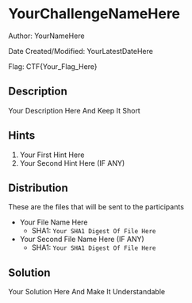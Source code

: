 # YourChallengeNameHere

Author: YourNameHere

Date Created/Modified: YourLatestDateHere

Flag: CTF{Your_Flag_Here}

## Description

Your Description Here And Keep It Short

## Hints

1. Your First Hint Here
2. Your Second Hint Here (IF ANY)

## Distribution

These are the files that will be sent to the participants
- Your File Name Here
    - SHA1: `Your SHA1 Digest Of File Here`
- Your Second File Name Here (IF ANY)
    - SHA1: `Your SHA1 Digest Of File Here`

## Solution

Your Solution Here And Make It Understandable
